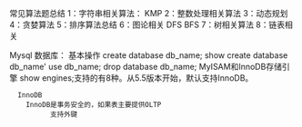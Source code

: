 常见算法题总结
1：字符串相关算法：
  KMP
2：整数处理相关算法
3：动态规划
4：贪婪算法
5：排序算法总结
6：图论相关
   DFS
   BFS
7：树相关算法
8：链表相关

Mysql 数据库：
    基本操作
      create database db_name; 
      show create database db_name'
      use db_name;
      drop database db_name;
    MyISAM和InnoDB存储引擎
      show engines;支持的有8种。从5.5版本开始，默认支持InnoDB。
      
      InnoDB 
        InnoDB是事务安全的，如果表主要提供OLTP
              支持外键
      
